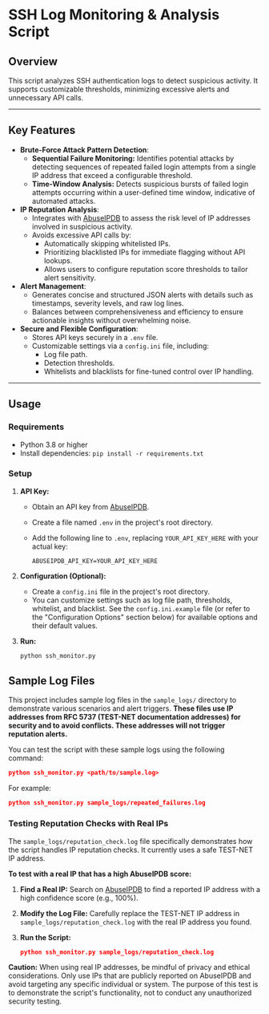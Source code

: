# SSH Log Monitoring & Analysis Script

## Overview

This script analyzes SSH authentication logs to detect suspicious activity. It supports customizable thresholds, minimizing excessive alerts and unnecessary API calls.

---

## Key Features

- **Brute-Force Attack Pattern Detection**:
    - **Sequential Failure Monitoring:** Identifies potential attacks by detecting sequences of repeated failed login attempts from a single IP address that exceed a configurable threshold.
    - **Time-Window Analysis:** Detects suspicious bursts of failed login attempts occurring within a user-defined time window, indicative of automated attacks.
- **IP Reputation Analysis**:
    - Integrates with [AbuseIPDB](https://www.abuseipdb.com/) to assess the risk level of IP addresses involved in suspicious activity.
    - Avoids excessive API calls by:
        - Automatically skipping whitelisted IPs.
        - Prioritizing blacklisted IPs for immediate flagging without API lookups.
        - Allows users to configure reputation score thresholds to tailor alert sensitivity.
- **Alert Management**:
    - Generates concise and structured JSON alerts with details such as timestamps, severity levels, and raw log lines.
    - Balances between comprehensiveness and efficiency to ensure actionable insights without overwhelming noise.
- **Secure and Flexible Configuration**:
    - Stores API keys securely in a `.env` file.
    - Customizable settings via a `config.ini` file, including:
        - Log file path.
        - Detection thresholds.
        - Whitelists and blacklists for fine-tuned control over IP handling.

---

## Usage

### Requirements

- Python 3.8 or higher
- Install dependencies: `pip install -r requirements.txt`

### Setup

1. **API Key:**
    - Obtain an API key from [AbuseIPDB](https://www.abuseipdb.com/).
    - Create a file named `.env` in the project's root directory.
    - Add the following line to `.env`, replacing `YOUR_API_KEY_HERE` with your actual key:
        
        ```
        ABUSEIPDB_API_KEY=YOUR_API_KEY_HERE
        
        ```
        
2. **Configuration (Optional):**
    - Create a `config.ini` file in the project's root directory.
    - You can customize settings such as log file path, thresholds, whitelist, and blacklist. See the `config.ini.example` file (or refer to the "Configuration Options" section below) for available options and their default values.
3. **Run:**
    
    ```bash
    python ssh_monitor.py
    
    ```
    

## Sample Log Files

This project includes sample log files in the `sample_logs/` directory to demonstrate various scenarios and alert triggers. **These files use IP addresses from RFC 5737 (TEST-NET documentation addresses) for security and to avoid conflicts. These addresses will not trigger reputation alerts.**

You can test the script with these sample logs using the following command:

```json
python ssh_monitor.py <path/to/sample.log>
```

For example:

```json
python ssh_monitor.py sample_logs/repeated_failures.log
```

### Testing Reputation Checks with Real IPs

The `sample_logs/reputation_check.log` file specifically demonstrates how the script handles IP reputation checks. It currently uses a safe TEST-NET IP address.

**To test with a real IP that has a high AbuseIPDB score:**

1. **Find a Real IP:** Search on [AbuseIPDB](https://www.abuseipdb.com/) to find a reported IP address with a high confidence score (e.g., 100%).
2. **Modify the Log File:** Carefully replace the TEST-NET IP address in `sample_logs/reputation_check.log` with the real IP address you found.
3. **Run the Script:**
    
    ```json
    python ssh_monitor.py sample_logs/reputation_check.log
    ```
    

**Caution:** When using real IP addresses, be mindful of privacy and ethical considerations. Only use IPs that are publicly reported on AbuseIPDB and avoid targeting any specific individual or system. The purpose of this test is to demonstrate the script's functionality, not to conduct any unauthorized security testing.